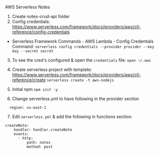 AWS Serverless Notes

1. Create notes-crud-api folder
2. Config credentials: https://www.serverless.com/framework/docs/providers/aws/cli-reference/config-credentials

- Serverless Framework Commands - AWS Lambda - Config Credentials
  Command:
  `serverless config credentials --provider provider --key key --secret secret`

3. To see the cred's configured & open the `credentials` file:
   `open ~/.aws`

4. Create serverless project with template: https://www.serverless.com/framework/docs/providers/aws/cli-reference/create
   `serverless create -t aws-nodejs`

5. Initial npm
   `npm init -y`

6. Change serverless.yml to have following in the provider section

```stage: dev
  region: us-east-1
```

7. Edit `serverless.yml` & add the following in functions section:

```
createNote:
    handler: handler.createNote
    events:
      - http:
          path: notes
          method: post
```
